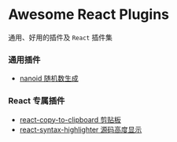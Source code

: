 # Awesome React Plugins
通用、好用的插件及 `React` 插件集

### 通用插件
* [nanoid 随机数生成](https://www.npmjs.com/package/nanoid)

### React 专属插件
* [react-copy-to-clipboard 剪贴板](https://www.npmjs.com/package/react-copy-to-clipboard)
* [react-syntax-highlighter 源码高度显示](https://www.npmjs.com/package/react-syntax-highlighter)
